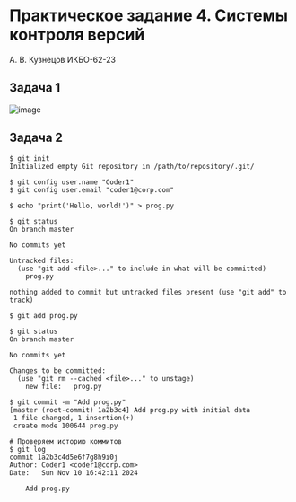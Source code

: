 # Практическое задание 4. Системы контроля версий

А. В. Кузнецов ИКБО-62-23

## Задача 1

![image](https://github.com/user-attachments/assets/c3816eb8-ecca-4650-92f3-a5d7b49821b5)

## Задача 2

```
$ git init
Initialized empty Git repository in /path/to/repository/.git/

$ git config user.name "Coder1"
$ git config user.email "coder1@corp.com"

$ echo "print('Hello, world!')" > prog.py

$ git status
On branch master

No commits yet

Untracked files:
  (use "git add <file>..." to include in what will be committed)
	prog.py

nothing added to commit but untracked files present (use "git add" to track)

$ git add prog.py

$ git status
On branch master

No commits yet

Changes to be committed:
  (use "git rm --cached <file>..." to unstage)
	new file:   prog.py

$ git commit -m "Add prog.py"
[master (root-commit) 1a2b3c4] Add prog.py with initial data
 1 file changed, 1 insertion(+)
 create mode 100644 prog.py

# Проверяем историю коммитов
$ git log
commit 1a2b3c4d5e6f7g8h9i0j 
Author: Coder1 <coder1@corp.com>
Date:   Sun Nov 10 16:42:11 2024

    Add prog.py
```
